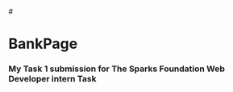 #<h1> BankPage</h1>
<h3>My Task 1 submission for The Sparks Foundation Web Developer intern Task</h3>
